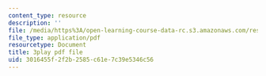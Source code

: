 ```yaml
---
content_type: resource
description: ''
file: /media/https%3A/open-learning-course-data-rc.s3.amazonaws.com/res-6-012-introduction-to-probability-spring-2018/3016455f2f2b2585c61e7c39e5346c56_CN_TJBPv2Qs.pdf
file_type: application/pdf
resourcetype: Document
title: 3play pdf file
uid: 3016455f-2f2b-2585-c61e-7c39e5346c56
---
```

